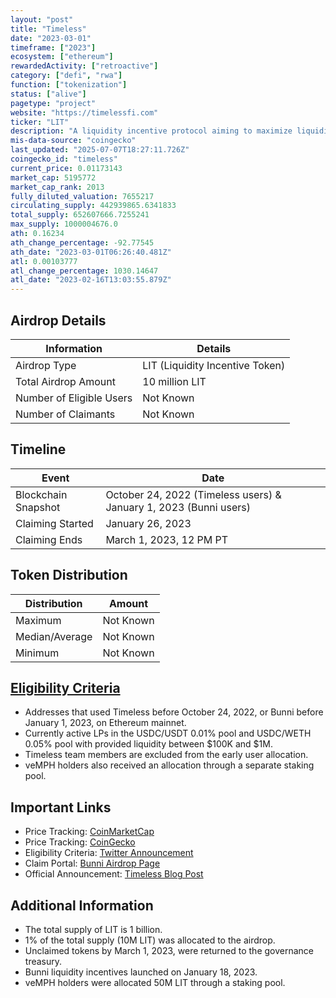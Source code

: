 ```yaml
---
layout: "post"
title: "Timeless"
date: "2023-03-01"
timeframe: ["2023"]
ecosystem: ["ethereum"]
rewardedActivity: ["retroactive"]
category: ["defi", "rwa"]
function: ["tokenization"]
status: ["alive"]
pagetype: "project"
website: "https://timelessfi.com"
ticker: "LIT"
description: "A liquidity incentive protocol aiming to maximize liquidity on Uniswap v3 through its liquidity engine, Bunni."
mis-data-source: "coingecko"
last_updated: "2025-07-07T18:27:11.726Z"
coingecko_id: "timeless"
current_price: 0.01173143
market_cap: 5195772
market_cap_rank: 2013
fully_diluted_valuation: 7655217
circulating_supply: 442939865.6341833
total_supply: 652607666.7255241
max_supply: 1000004676.0
ath: 0.16234
ath_change_percentage: -92.77545
ath_date: "2023-03-01T06:26:40.481Z"
atl: 0.00103777
atl_change_percentage: 1030.14647
atl_date: "2023-02-16T13:03:55.879Z"
---
```


## Airdrop Details
| Information               | Details |
|---------------------------|---------|
| Airdrop Type             | LIT (Liquidity Incentive Token) |
| Total Airdrop Amount     | 10 million LIT |
| Number of Eligible Users | Not Known |
| Number of Claimants     | Not Known |

## Timeline
| Event                | Date |
|----------------------|------|
| Blockchain Snapshot | October 24, 2022 (Timeless users) & January 1, 2023 (Bunni users) |
| Claiming Started    | January 26, 2023 |
| Claiming Ends      | March 1, 2023, 12 PM PT |

## Token Distribution
| Distribution   | Amount |
|---------------|--------|
| Maximum       | Not Known |
| Median/Average | Not Known |
| Minimum       | Not Known |

## [Eligibility Criteria](https://x.com/bunni_xyz/status/1618354722385330176)
- Addresses that used Timeless before October 24, 2022, or Bunni before January 1, 2023, on Ethereum mainnet.
- Currently active LPs in the USDC/USDT 0.01% pool and USDC/WETH 0.05% pool with provided liquidity between $100K and $1M.
- Timeless team members are excluded from the early user allocation.
- veMPH holders also received an allocation through a separate staking pool.

## Important Links
- Price Tracking: [CoinMarketCap](https://coinmarketcap.com/currencies/timeless)
- Price Tracking: [CoinGecko](https://www.coingecko.com/en/coins/timeless)
- Eligibility Criteria: [Twitter Announcement](https://x.com/bunni_xyz/status/1618354722385330176)
- Claim Portal: [Bunni Airdrop Page](https://bunni.pro/airdrop)
- Official Announcement: [Timeless Blog Post](https://blog.timelessfi.com/posts/token-launch/)

## Additional Information
- The total supply of LIT is 1 billion.
- 1% of the total supply (10M LIT) was allocated to the airdrop.
- Unclaimed tokens by March 1, 2023, were returned to the governance treasury.
- Bunni liquidity incentives launched on January 18, 2023.
- veMPH holders were allocated 50M LIT through a staking pool.